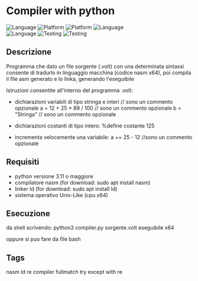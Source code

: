 # Compiler with python
![Language](https://img.shields.io/badge/Spellcheck-Pass-green?style=flat) 
![Platform](https://img.shields.io/badge/OS%20platform%20supported-Linux-green?style=flat)
![Platform](https://img.shields.io/badge/OS%20platform%20-Linux-green?style=flat) 
![Language](https://img.shields.io/badge/Language-Python-yellowgreen?style=flat)  
![Language](https://img.shields.io/badge/Language-asm-blue?style=flat)
![Testing](https://img.shields.io/badge/PEP8%20CheckOnline-Passing-green) 
![Testing](https://img.shields.io/badge/Test-Pass-green)

## Descrizione
Programma che dato un file sorgente (.volt) con una determinata sintassi consente di tradurlo
in linguaggio macchina (codice nasm x64), poi compila il file asm generato e lo linka, generando l'eseguibile 

Istruzioni consentite all'interno del programma .volt:

- dichiarazioni variabili di tipo stringa e interi
// sono un commento opzionale
a = 12 + 25 * 89 / 100   // sono un commento opzionale
b = "Stringa"            // sono un commento opzionale

- dichiarazioni costanti di tipo intero:
%define costante 125

- incrementa velocemente una variabile:
a += 25 - 12             //sono un commento opzionale


## Requisiti
- python versione 3.11 o maggiore
- compilatore nasm (for download: sudo apt install nasm)
- linker ld (for download: sudo apt install ld)
- sistema operativo Unix-Like (cpu x64)

## Esecuzione
da shell scrivendo:
python3 compiler.py sorgente.volt eseguibile x64

oppure si puo fare da file bash

## Tags
nasm ld re compiler fullmatch try except with re
